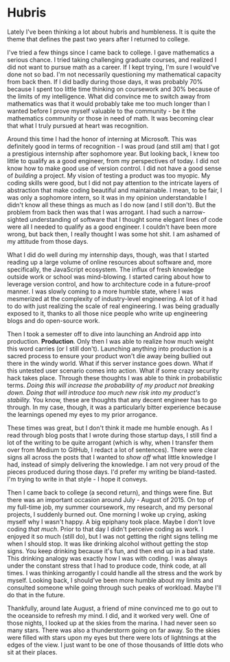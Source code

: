 # Hubris

Lately I've been thinking a lot about hubris and humbleness.
It is quite the theme that defines the past two years after I returned to
college.

I've tried a few things since I came back to college.
I gave mathematics a serious chance.
I tried taking challenging graduate courses, and realized I did not want to
pursue math as a career.
If I kept trying, I'm sure I would've done not so bad.
I'm not necessarily questioning my mathematical capacity from back then.
If I did badly during those days, it was probably 70% because I spent too little
time thinking on coursework and 30% because of the limits of my intelligence.
What did convince me to switch away from mathematics was that it would probably
take me too much longer than I wanted before I prove myself valuable to the
community - be it the mathematics community or those in need of math.
It was becoming clear that what I truly pursued at heart was recognition.

Around this time I had the honor of interning at Microsoft.
This was definitely good in terms of recognition - I was proud (and still am)
that I got a prestigious internship after sophomore year.
But looking back, I knew too little to qualify as a good engineer, from my
perspectives of today.
I did not know how to make good use of version control.
I did not have a good sense of *building* a project.
My vision of testing a product was too myopic.
My coding skills were good, but I did not pay attention to the intricate layers
of abstraction that make coding beautiful and maintainable.
I mean, to be fair, I was only a sophomore intern, so it was in my opinion
understandable I didn't know all these things as much as I do now (and I still
don't).
But the problem from back then was that I was arrogant.
I had such a narrow-sighted understanding of software that I thought some
elegant lines of code were all I needed to qualify as a good engineer.
I couldn't have been more wrong, but back then, I really thought I was some hot
shit.
I am ashamed of my attitude from those days.

What I did do well during my internship days, though, was that I started reading
up a large volume of online resources about software and, more specifically,
the JavaScript ecosystem.
The influx of fresh knowledge outside work or school was mind-blowing.
I started caring about how to leverage version control, and how to architecture
code in a future-proof manner.
I was slowly coming to a more humble state, where I was mesmerized at the
complexity of industry-level engineering.
A lot of it had to do with just realizing the scale of real engineering.
I was being gradually exposed to it, thanks to all those nice people who write
up engineering blogs and do open-source work.

Then I took a semester off to dive into launching an Android app into
production.
**Production**.
Only then I was able to realize how much weight this word carries (or I still
don't).
Launching anything into production is a sacred process to ensure your product
won't die away being bullied out there in the windy world.
What if this server instance goes down.
What if this untested user scenario comes into action.
What if some crazy security hack takes place.
Through these thoughts I was able to think in probabilistic terms.
*Doing this will increase the probability of my product not breaking down.*
*Doing that will introduce too much new risk into my product's stability.*
You know, these are thoughts that any decent engineer has to go through.
In my case, though, it was a particularly bitter experience because the
learnings opened my eyes to my prior arrogance.

These times was great, but I don't think it made me humble enough.
As I read through blog posts that I wrote during those startup days, I still
find a lot of the writing to be quite arrogant (which is why, when I transfer
them over from Medium to GitHub, I redact a lot of sentences).
There were clear signs all across the posts that I wanted to *show off* what
little knowledge I had, instead of simply delivering the knowledge.
I am not very proud of the pieces produced during those days.
I'd prefer my writing be bland-tasted.
I'm trying to write in that style - I hope it conveys.

Then I came back to college (a second return), and things were fine.
But there was an important occasion around July - August of 2015.
On top of my full-time job, my summer coursework, my research, and my personal
projects, I suddenly burned out.
One morning I woke up crying, asking myself why I wasn't happy.
A big epiphany took place.
Maybe I don't love coding *that much*.
Prior to that day I didn't perceive coding as work.
I enjoyed it so much (still do), but I was not getting the right signs telling
me when I should stop.
It was like drinking alcohol without getting the stop signs.
You keep drinking because it's fun, and then end up in a bad state.
This drinking analogy was exactly how I was with coding.
I was always under the constant stress that I had to produce code, think code,
at all times.
I was thinking arrogantly I could handle all the stress and the work by myself.
Looking back, I should've been more humble about my limits and consulted someone
while going through such peaks of workload.
Maybe I'll do that in the future.

Thankfully, around late August, a friend of mine convinced me to go out to the
oceanside to refresh my mind.
I did, and it worked very well.
One of those nights, I looked up at the skies from the marina.
I had never seen so many stars.
There was also a thunderstorm going on far away.
So the skies were filled with stars upon my eyes but there were lots of
lightnings at the edges of the view.
I just want to be one of those thousands of little dots who sit at their places.
